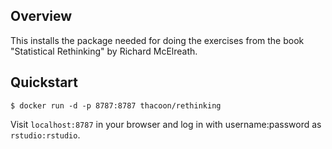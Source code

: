 ## Overview

This installs the package needed for doing the exercises from the book "Statistical Rethinking" by Richard McElreath.

## Quickstart
`$ docker run -d -p 8787:8787 thacoon/rethinking`

Visit `localhost:8787` in your browser and log in with username:password as `rstudio:rstudio`.
